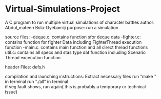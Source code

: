 # Virtual-Simulations-Project
A C program to run multiple virtual simulations of character battles
author: Abdul_mateen Bola-Oyebamiji
purpose:  run a simulation


source files:
-deque.c:  contains function sfor deque data
-fighter.c: contains function for fighter Data including FighterThread execution function
-main.c:    contains main function and all direct thread functions
util.c:     contains  all specs and stas type dat function including Scenario Thread excecution function

header Files:
defs.h

compilation and launching instructions: 
 Extract necessary files
 run "make " in terminal
 run "./all" in terminal  
 if seg fault shows, run again( this is probably a temporary or technical issue)
